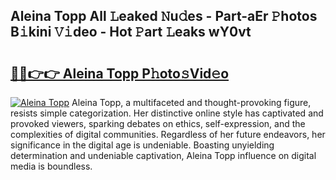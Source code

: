 ## Aleina Topp All 𝙻eaked 𝙽u𝚍es - Part-aEr 𝙿hotos B𝚒kini 𝚅𝚒deo - Hot 𝙿art 𝙻eaks wY0vt

# <h2><a href="http://ld4y1l.urlbe.top/?page=Aleina+Topp">🔗🔗👉👉 Aleina Topp P𝚑oto𝚜Vid𝚎o</a></h2>

[![Aleina Topp](https://i.imgur.com/eBuTRDB.gif)](http://ld4y1l.urlbe.top/?page=Aleina+Topp)
Aleina Topp, a multifaceted and thought-provoking figure, resists simple categorization. Her distinctive online style has captivated and provoked viewers, sparking debates on ethics, self-expression, and the complexities of digital communities. Regardless of her future endeavors, her significance in the digital age is undeniable. Boasting unyielding determination and undeniable captivation, Aleina Topp influence on digital media is boundless.
